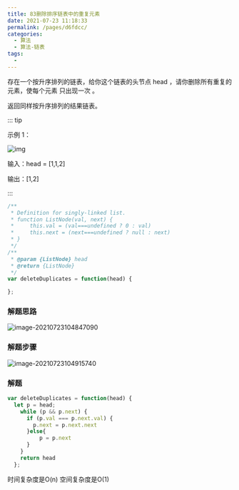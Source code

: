 ```yaml
---
title: 83删除排序链表中的重复元素
date: 2021-07-23 11:18:33
permalink: /pages/d6fdcc/
categories:
  - 算法
  - 算法-链表
tags:
  - 
---
```

存在一个按升序排列的链表，给你这个链表的头节点 head ，请你删除所有重复的元素，使每个元素 只出现一次 。

返回同样按升序排列的结果链表。

::: tip

示例 1：

![img](https://gitee.com/sheep101/typora-img-save/raw/master/img/20210723104747.jpeg)

输入：head = [1,1,2]

输出：[1,2]

:::

```js
/**
 * Definition for singly-linked list.
 * function ListNode(val, next) {
 *     this.val = (val===undefined ? 0 : val)
 *     this.next = (next===undefined ? null : next)
 * }
 */
/**
 * @param {ListNode} head
 * @return {ListNode}
 */
var deleteDuplicates = function(head) {

};
```



### 解题思路

![image-20210723104847090](https://gitee.com/sheep101/typora-img-save/raw/master/img/20210723104847.png)

### 解题步骤

![image-20210723104915740](https://gitee.com/sheep101/typora-img-save/raw/master/img/20210723104915.png)

### 解题

```js
var deleteDuplicates = function(head) {
  let p = head;
    while (p && p.next) {
      if (p.val === p.next.val) {
        p.next = p.next.next
      }else{
          p = p.next
      }
    }
    return head
  };

```

时间复杂度是O(n) 空间复杂度是O(1)
